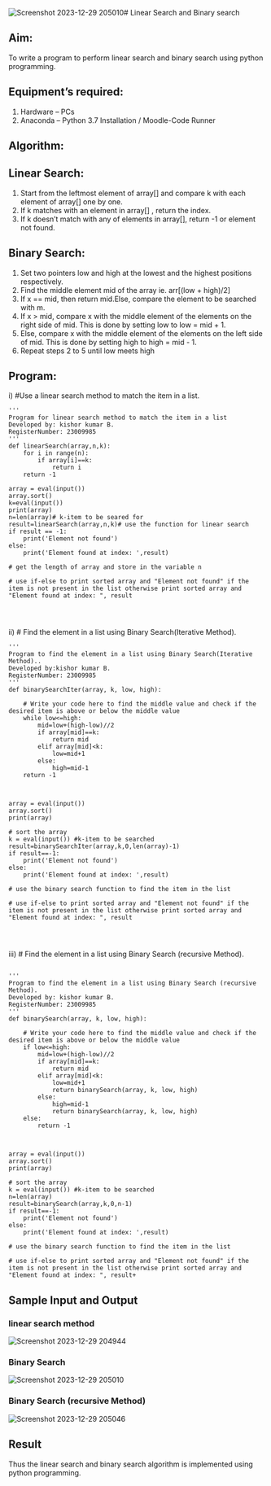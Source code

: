 ![Screenshot 2023-12-29 205010](https://github.com/Kishorerz/Search-Algorithm/assets/144451216/7c63a2fd-4416-4721-81a9-c71cf91801e0)# Linear Search and Binary search
## Aim:
To write a program to perform linear search and binary search using python programming.
## Equipment’s required:
1.	Hardware – PCs
2.	Anaconda – Python 3.7 Installation / Moodle-Code Runner
## Algorithm:
## Linear Search:
1.	Start from the leftmost element of array[] and compare k with each element of array[] one by one.
2.	If k matches with an element in array[] , return the index.
3.	If k doesn’t match with any of elements in array[], return -1 or element not found.
## Binary Search:
1.	Set two pointers low and high at the lowest and the highest positions respectively.
2.	Find the middle element mid of the array ie. arr[(low + high)/2]
3.	If x == mid, then return mid.Else, compare the element to be searched with m.
4.	If x > mid, compare x with the middle element of the elements on the right side of mid. This is done by setting low to low = mid + 1.
5.	Else, compare x with the middle element of the elements on the left side of mid. This is done by setting high to high = mid - 1.
6.	Repeat steps 2 to 5 until low meets high
## Program:
i)	#Use a linear search method to match the item in a list.
```
''' 
Program for linear search method to match the item in a list
Developed by: kishor kumar B.
RegisterNumber: 23009985
'''
def linearSearch(array,n,k):
    for i in range(n):
        if array[i]==k:
            return i
    return -1
    
array = eval(input())
array.sort()
k=eval(input())
print(array)
n=len(array)# k-item to be seared for
result=linearSearch(array,n,k)# use the function for linear search
if result == -1:
    print('Element not found')
else:
    print('Element found at index: ',result)

# get the length of array and store in the variable n

# use if-else to print sorted array and "Element not found" if the item is not present in the list otherwise print sorted array and "Element found at index: ", result




```
ii)	# Find the element in a list using Binary Search(Iterative Method).
```
''' 
Program to find the element in a list using Binary Search(Iterative Method)..
Developed by:kishor kumar B.
RegisterNumber: 23009985
'''
def binarySearchIter(array, k, low, high):
    
    # Write your code here to find the middle value and check if the desired item is above or below the middle value
    while low<=high:
        mid=low+(high-low)//2
        if array[mid]==k:
            return mid
        elif array[mid]<k:
            low=mid+1
        else:
            high=mid-1
    return -1
            
        
    
array = eval(input())
array.sort()
print(array)

# sort the array
k = eval(input()) #k-item to be searched
result=binarySearchIter(array,k,0,len(array)-1)
if result==-1:
    print('Element not found')
else:
    print('Element found at index: ',result)

# use the binary search function to find the item in the list

# use if-else to print sorted array and "Element not found" if the item is not present in the list otherwise print sorted array and "Element found at index: ", result




```
iii)	# Find the element in a list using Binary Search (recursive Method).
```

''' 
Program to find the element in a list using Binary Search (recursive Method).
Developed by: kishor kumar B.
RegisterNumber: 23009985
'''
def binarySearch(array, k, low, high):
    
    # Write your code here to find the middle value and check if the desired item is above or below the middle value
    if low<=high:
        mid=low+(high-low)//2
        if array[mid]==k:
            return mid
        elif array[mid]<k:
            low=mid+1
            return binarySearch(array, k, low, high)
        else:
            high=mid-1
            return binarySearch(array, k, low, high)
    else:
        return -1
            
        
    
array = eval(input())
array.sort()
print(array)

# sort the array
k = eval(input()) #k-item to be searched
n=len(array)
result=binarySearch(array,k,0,n-1)
if result==-1:
    print('Element not found')
else:
    print('Element found at index: ',result)

# use the binary search function to find the item in the list

# use if-else to print sorted array and "Element not found" if the item is not present in the list otherwise print sorted array and "Element found at index: ", result+

```
## Sample Input and Output
### linear search method
![Screenshot 2023-12-29 204944](https://github.com/Kishorerz/Search-Algorithm/assets/144451216/844140df-d8b2-4a12-bb6c-5eca339e47d2)
###  Binary Search
![Screenshot 2023-12-29 205010](https://github.com/Kishorerz/Search-Algorithm/assets/144451216/59fd0e17-8090-4dea-866a-c9f5032b7374)

### Binary Search (recursive Method)
![Screenshot 2023-12-29 205046](https://github.com/Kishorerz/Search-Algorithm/assets/144451216/9bcf63e0-17e9-4785-bbac-f941ffdc81de)


## Result
Thus the linear search and binary search algorithm is implemented using python programming.
